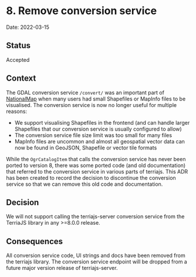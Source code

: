 # 8. Remove conversion service

Date: 2022-03-15

## Status

Accepted

## Context

The GDAL conversion service `/convert/` was an important part of [NationalMap](https://nationalmap.gov.au/) when many users had small Shapefiles or MapInfo files to be visualised. The conversion service is now no longer useful for multiple reasons:

* We support visualising Shapefiles in the frontend (and can handle larger Shapefiles that our conversion service is usually configured to allow)
* The conversion service file size limit was too small for many files
* MapInfo files are uncommon and almost all geospatial vector data can now be found in GeoJSON, Shapefile or vector tile formats

While the `OgrCatalogItem` that calls the conversion service has never been ported to version 8, there was some ported code (and old documentation) that referred to the conversion service in various parts of terriajs. This ADR has been created to record the decision to discontinue the conversion service so that we can remove this old code and documentation.

## Decision

We will not support calling the terriajs-server conversion service from the TerriaJS library in any >=8.0.0 release. 

## Consequences

All conversion service code, UI strings and docs have been removed from the terriajs library. The conversion service endpoint will be dropped from a future major version release of terriajs-server.
